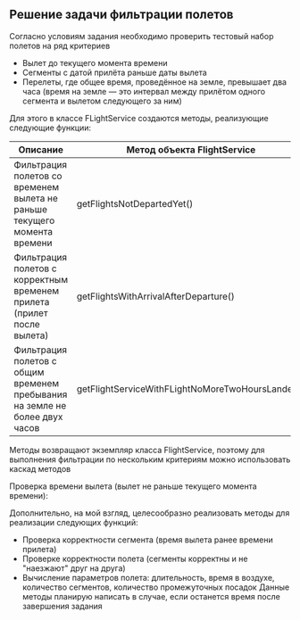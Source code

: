 ## Решение задачи фильтрации полетов

Согласно условиям задания необходимо проверить тестовый набор полетов на ряд критериев
* Вылет до текущего момента времени
* Сегменты с датой прилёта раньше даты вылета
* Перелеты, где общее время, проведённое на земле, превышает два часа (время на земле — это интервал между прилётом
  одного сегмента и вылетом следующего за ним)

Для этого в классе FLightService создаются методы, реализующие следующие функции:

| Описание                                                                    | Метод объекта FlightService                      | Статический метод                                  |
|-----------------------------------------------------------------------------|--------------------------------------------------|----------------------------------------------------|
| Фильтрация полетов со временем вылета не раньше текущего момента времени    | getFlightsNotDepartedYet()                       | getFlightsNotDepartedYet(List<Flight>)             |
| Фильтрация полетов с корректным временем прилета (прилет после вылета)      | getFlightsWithArrivalAfterDeparture()            | getFlightsWithArrivalAfterDeparture(FlightService) |
| Фильтрация полетов с общим временем пребывания на земле не более двух часов | getFlightServiceWithFLightNoMoreTwoHoursLanded() |                                                    |

Методы возвращают экземпляр класса FlightService, поэтому для выполнения фильтрации по нескольким критериям можно использовать каскад методов

Проверка времени вылета (вылет не раньше текущего момента времени):

Дополнительно, на мой взгляд, целесообразно реализовать методы для реализации следующих функций:
* Проверка корректности сегмента (время вылета ранее времени прилета)
* Проверке корректности полета (сегменты корректны и не "наезжают" друг на друга)
* Вычисление параметров полета: длительность, время в воздухе, количество сегментов, количество промежуточных посадок
  Данные методы планирую написать в случае, если останется время после завершения задания